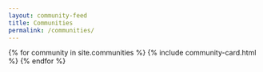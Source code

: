 ```yaml
---
layout: community-feed
title: Communities
permalink: /communities/
---
```


{% for community in site.communities %}
  {% include community-card.html %}
{% endfor %}
